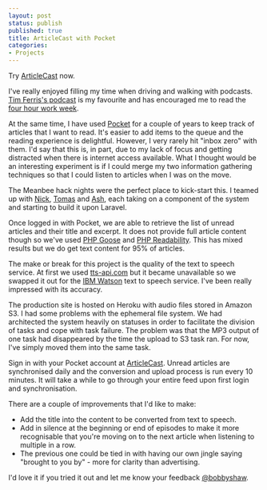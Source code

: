 ```yaml
---
layout: post
status: publish
published: true
title: ArticleCast with Pocket
categories:
- Projects
---
```


Try [ArticleCast](http://www.articlecast.co.uk/) now.

I've really enjoyed filling my time when driving and walking with podcasts. [Tim Ferris's podcast](http://fourhourworkweek.com/podcast/) is my favourite and has encouraged me to read the [four hour work week](http://fourhourworkweek.com/).

At the same time, I have used [Pocket](http://getpocket.com/) for a couple of years to keep track of articles that I want to read.  It's easier to add items to the queue and the reading experience is delightful.  However, I very rarely hit "inbox zero" with them.  I'd say that this is, in part, due to my lack of focus and getting distracted when there is internet access available.  What I thought would be an interesting experiment is if I could merge my two information gathering techniques so that I could listen to articles when I was on the move.

The Meanbee hack nights were the perfect place to kick-start this.  I teamed up with [Nick](https://www.nicksays.co.uk/), [Tomas](http://tgerulaitis.com/) and [Ash](https://www.ashsmith.io/), each taking on a component of the system and starting to build it upon Laravel.

Once logged in with Pocket, we are able to retrieve the list of unread articles and their title and excerpt.  It does not provide full article content though so we've used [PHP Goose](https://github.com/scotteh/php-goose) and [PHP Readability](http://code.fivefilters.org/php-readability/).  This has mixed results but we do get text content for 95% of articles.

The make or break for this project is the quality of the text to speech service.  At first we used [tts-api.com](http://tts-api.com/) but it became unavailable so we swapped it out for the [IBM Watson](http://www.ibm.com/smarterplanet/us/en/ibmwatson/developercloud/text-to-speech.html) text to speech service.  I've been really impressed with its accuracy.

The production site is hosted on Heroku with audio files stored in Amazon S3.  I had some problems with the ephemeral file system.  We had architected the system heavily on statuses in order to facilitate the division of tasks and cope with task failure.  The problem was that the MP3 output of one task had disappeared by the time the upload to S3 task ran.  For now, I've simply moved them into the same task.

Sign in with your Pocket account at [ArticleCast](http://www.articlecast.co.uk/).  Unread articles are synchronised daily and the conversion and upload process is run every 10 minutes.  It will take a while to go through your entire feed upon first login and synchronisation.

There are a couple of improvements that I'd like to make:

- Add the title into the content to be converted from text to speech.
- Add in silence at the beginning or end of episodes to make it more recognisable that you're moving on to the next article when listening to multiple in a row.
- The previous one could be tied in with having our own jingle saying "brought to you by" - more for clarity than advertising.

I'd love it if you tried it out and let me know your feedback [@bobbyshaw](http://twitter.com/bobbyshaw).
